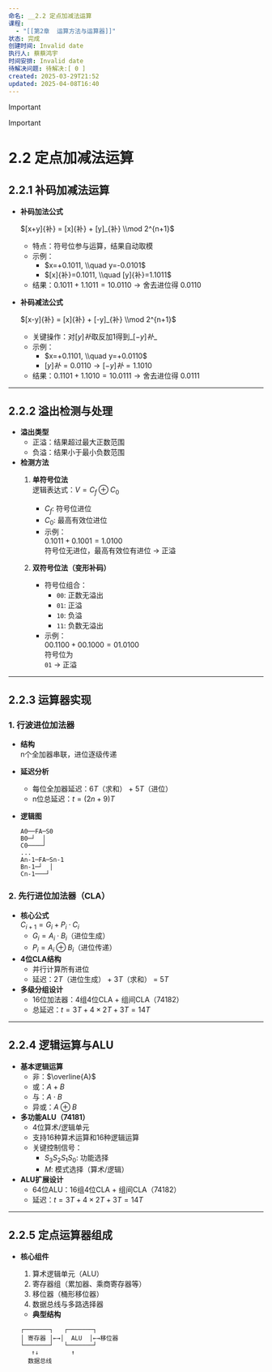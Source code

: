 ```yaml
---
命名: __2.2 定点加减法运算
课程:
  - "[[第2章  运算方法与运算器]]"
状态: 完成
创建时间: Invalid date
执行人: 蔡蔡鸿宇
时间安排: Invalid date
待解决问题: 待解决:[ 0 ]
created: 2025-03-29T21:52
updated: 2025-04-08T16:40
---
```

> [!important]

> [!important]

# 2.2 定点加减法运算

## 2.2.1 补码加减法运算

- **补码加法公式**
    
    $[x+y]{补} = [x]{补} + [y]_{补} \\mod 2^{n+1}$
    
    - 特点：符号位参与运算，结果自动取模
    - 示例：
        - $x=+0.1011, \\quad y=-0.0101$
        - $[x]{补}=0.1011, \\quad [y]{补}=1.1011$
    - 结果：$0.1011+1.1011=10.0110 \rightarrow \text{舍去进位得 } 0.0110$
- **补码减法公式**
    
    $[x-y]{补} = [x]{补} + [-y]_{补} \\mod 2^{n+1}$
    
    - 关键操作：对$[y]{补}$取反加1得到_$[-y]{补}$_
    - 示例：
        - $x=+0.1101, \\quad y=+0.0110$
        - $[y]{补}=0.0110 \rightarrow [-y]{补}=1.1010$
    - 结果：$0.1101+1.1010=10.0111 \rightarrow \text{舍去进位得 } 0.0111$

---

## 2.2.2 溢出检测与处理

- **溢出类型**
    - 正溢：结果超过最大正数范围
    - 负溢：结果小于最小负数范围
- **检测方法**
    1. **单符号位法**  
        逻辑表达式：$V = C_f \oplus C_0$
        - $C_f$: 符号位进位
        - $C_0$: 最高有效位进位
        - 示例：  
            $0.1011+0.1001=1.0100$  
            符号位无进位，最高有效位有进位 → 正溢  
            
    2. **双符号位法（变形补码）**
        - 符号位组合：
            - `00`: 正数无溢出
            - `01`: 正溢
            - `10`: 负溢
            - `11`: 负数无溢出
        - 示例：  
            $00.1100+00.1000=01.0100$  
            符号位为  
            `01` → 正溢

---

## 2.2.3 运算器实现

### 1. 行波进位加法器

- **结构**  
    n个全加器串联，进位逐级传递  
    
- **延迟分析**
    - 每位全加器延迟：$6T$（求和） + $5T$（进位）
    - n位总延迟：$t = (2n+9)T$
- **逻辑图**
    
    ```Plain
    A0──FA─S0
    B0─┘  │
    C0────┘
    ...
    An-1─FA─Sn-1
    Bn-1─┘  │
    Cn-1───┘
    ```
    

### 2. 先行进位加法器（CLA）

- **核心公式**  
    $C_{i+1} = G_i + P_i \cdot C_i$
    - $G_i = A_i \cdot B_i$（进位生成）
    - $P_i = A_i \oplus B_i$（进位传递）
- **4位CLA结构**
    - 并行计算所有进位
    - 延迟：$2T$（进位生成） + $3T$（求和） = $5T$
- **多级分组设计**
    - 16位加法器：4组4位CLA + 组间CLA（74182）
    - 总延迟：$t = 3T + 4 \times 2T + 3T = 14T$

---

## 2.2.4 逻辑运算与ALU

- **基本逻辑运算**
    - 非：$\overline{A}$
    - 或：$A+B$
    - 与：$A \cdot B$
    - 异或：$A \oplus B$
- **多功能ALU（74181）**
    - 4位算术/逻辑单元
    - 支持16种算术运算和16种逻辑运算
    - 关键控制信号：
        - $S_3S_2S_1S_0$: 功能选择
        - $M$: 模式选择（算术/逻辑）
- **ALU扩展设计**
    - 64位ALU：16组4位CLA + 组间CLA（74182）
    - 延迟：$t = 3T + 4 \times 2T + 3T = 14T$

---

## 2.2.5 定点运算器组成

- **核心组件**
    
    1. 算术逻辑单元（ALU）
    2. 寄存器组（累加器、乘商寄存器等）
    3. 移位器（桶形移位器）
    4. 数据总线与多路选择器
    
    - **典型结构**
    
    ```Plain
    ┌───────┐   ┌───────┐
    │ 寄存器 │←→│  ALU  │←→移位器
    └───────┘   └───────┘
       ↑↓         ↑
      数据总线
    ```